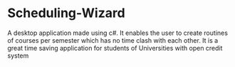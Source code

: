 # Scheduling-Wizard
A desktop application made using c#. It enables the user to create routines of courses per semester which has no time clash with each other. It is a great time saving application for students of Universities with open credit system
